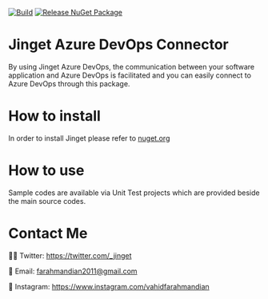 [![Build](https://github.com/VahidFarahmandian/jinget-azuredevops-connector/actions/workflows/build.yml/badge.svg?branch=main)](https://github.com/VahidFarahmandian/jinget-azuredevops-connector/actions/workflows/build.yml) [![Release NuGet Package](https://github.com/VahidFarahmandian/jinget-azuredevops-connector/actions/workflows/release.yml/badge.svg?branch=main)](https://github.com/VahidFarahmandian/jinget-azuredevops-connector/actions/workflows/release.yml) 

# Jinget Azure DevOps Connector

By using Jinget Azure DevOps, the communication between your software application and Azure DevOps is facilitated and you can easily connect to Azure DevOps through this package.

# How to install
In order to install Jinget please refer to [nuget.org](https://www.nuget.org/packages/Jinget.AzureDevOps.Connector "nuget.org")

# How to use
Sample codes are available via Unit Test projects which are provided beside the main source codes.

# Contact Me
👨‍💻 Twitter: https://twitter.com/_jinget

📧 Email: farahmandian2011@gmail.com

📣 Instagram: https://www.instagram.com/vahidfarahmandian
